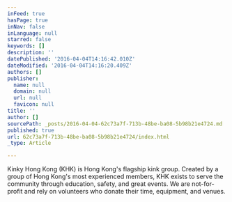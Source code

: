 ```yaml
---
inFeed: true
hasPage: true
inNav: false
inLanguage: null
starred: false
keywords: []
description: ''
datePublished: '2016-04-04T14:16:42.010Z'
dateModified: '2016-04-04T14:16:20.409Z'
authors: []
publisher:
  name: null
  domain: null
  url: null
  favicon: null
title: ''
author: []
sourcePath: _posts/2016-04-04-62c73a7f-713b-48be-ba08-5b98b21e4724.md
published: true
url: 62c73a7f-713b-48be-ba08-5b98b21e4724/index.html
_type: Article

---
```

Kinky Hong Kong (KHK) is Hong Kong's flagship kink group. Created by a 
group of Hong Kong's most experienced members, KHK exists to serve the 
community through education, safety, and great events. We are 
not-for-profit and rely on volunteers who donate their time, equipment, 
and venues.